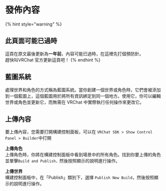 # 發佈內容

{% hint style="warning" %}
## 此頁面可能已過時

這頁在原文最後更新為**一年前**，內容可能已過時，在這裡先打個預防針。\
趕快叫VRChat 官方更新這頁吧！
{% endhint %}

## 藍圖系統 <a href="#blueprint-system" id="blueprint-system"></a>

處理世界和角色的方式稱為藍圖系統。當你創建一個世界或角色時，它們會被添加到一個藍圖上，這個藍圖用於將所有資訊綁定到同一個地方。使用它，你可以編輯世界或角色並更新它，而無需在 VRChat 中實際執行任何操作來更改它。

## 上傳內容 <a href="#uploading-content" id="uploading-content"></a>

要上傳內容，您需要打開構建控制面板，可以在 `VRChat SDK > Show Control Panel > Builder`中打開

**上傳角色**\
上傳角色時，你將在構建控制面板中看到場景中的所有角色。找到你要上傳的角色並單擊`Build and Publish，`然後按照顯示的說明進行操作。

**上傳世界**\
構建控制面板中，在「Publish」類別下，選擇 `Publish New Build`，然後按照顯示的說明進行操作。
